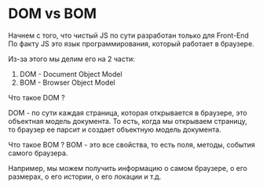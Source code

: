 # DOM vs BOM 

Начнем с того, что чистый JS по сути разработан только для Front-End
По факту JS это язык программирования, который работает в браузере.

Из-за этого мы делим его на 2 части:
1. DOM - Document Object Model
2. BOM - Browser Object Model

Что такое DOM ?

DOM - по сути каждая страница, которая открывается в браузере, это объектная модель документа.
То есть, когда мы открываем страницу, то браузер ее парсит и создает объектную модель документа.

Что такое BOM ?
BOM - это все свойства, то есть поля, методы, события самого браузера.

Например, мы можем получить информацию о самом браузере, о его размерах, о его истории, о его локации и т.д.




